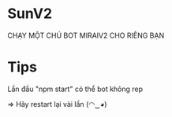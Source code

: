 # SunV2
CHẠY MỘT CHÚ BOT MIRAIV2 CHO RIÊNG BẠN

# Tips
Lần đầu "npm start" có thể bot không rep

=> Hãy restart lại vài lần (◠‿◕)
